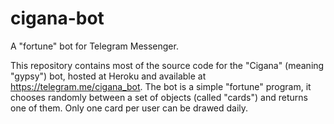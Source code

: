 # cigana-bot
A "fortune" bot for Telegram Messenger.

This repository contains most of the source code for the "Cigana" (meaning "gypsy") bot, hosted at Heroku and available at https://telegram.me/cigana_bot.
The bot is a simple "fortune" program, it chooses randomly between a set of objects (called "cards") and returns one of them. Only one card per user can be drawed daily.